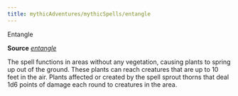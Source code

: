 ```yaml
---
title: mythicAdventures/mythicSpells/entangle
---
```

Entangle

**Source** [_entangle_](spells/entangle#_entangle)

The spell functions in areas without any vegetation, causing plants to spring up out of the ground. These plants can reach creatures that are up to 10 feet in the air. Plants affected or created by the spell sprout thorns that deal 1d6 points of damage each round to creatures in the area.

